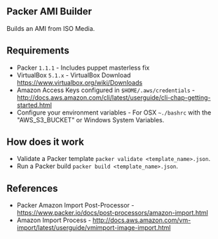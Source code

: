 ## Packer AMI Builder

Builds an AMI from ISO Media.

## Requirements

* Packer `1.1.1` - Includes puppet masterless fix
* VirtualBox `5.1.x` - VirtualBox Download https://www.virtualbox.org/wiki/Downloads
* Amazon Access Keys configured in `$HOME/.aws/credentials` - http://docs.aws.amazon.com/cli/latest/userguide/cli-chap-getting-started.html
* Configure your environment variables - For OSX `~./bashrc` with the "AWS_S3_BUCKET" or Windows System Variables.

## How does it work

* Validate a Packer template `packer validate <template_name>.json`.
* Run a Packer build `packer build <template_name>.json`.

## References

* Packer Amazon Import Post-Processor - https://www.packer.io/docs/post-processors/amazon-import.html
* Amazon Import Process - http://docs.aws.amazon.com/vm-import/latest/userguide/vmimport-image-import.html
